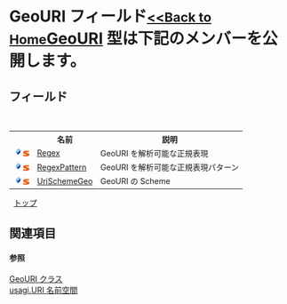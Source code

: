 # GeoURI フィールド<small>[<<Back to Home](https://github.com/usagi/usagi.cs/blob/master/Help/Home.md)</small><a href="T_usagi_URI_GeoURI.md">GeoURI</a> 型は下記のメンバーを公開します。


## フィールド
&nbsp;<table><tr><th></th><th>名前</th><th>説明</th></tr><tr><td>![Public フィールド](media/pubfield.gif "Public フィールド")![静的メンバー](media/static.gif "静的メンバー")</td><td><a href="F_usagi_URI_GeoURI_Regex.md">Regex</a></td><td>
GeoURI を解析可能な正規表現</td></tr><tr><td>![Public フィールド](media/pubfield.gif "Public フィールド")![静的メンバー](media/static.gif "静的メンバー")</td><td><a href="F_usagi_URI_GeoURI_RegexPattern.md">RegexPattern</a></td><td>
GeoURI を解析可能な正規表現パターン</td></tr><tr><td>![Public フィールド](media/pubfield.gif "Public フィールド")![静的メンバー](media/static.gif "静的メンバー")</td><td><a href="F_usagi_URI_GeoURI_UriSchemeGeo.md">UriSchemeGeo</a></td><td>
GeoURI の Scheme</td></tr></table>&nbsp;
<a href="#geouri-フィールド">トップ</a>

## 関連項目


#### 参照
<a href="T_usagi_URI_GeoURI.md">GeoURI クラス</a><br /><a href="N_usagi_URI.md">usagi.URI 名前空間</a><br />